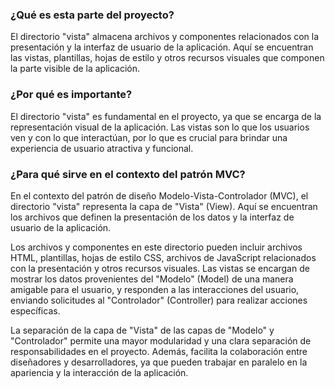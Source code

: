 ### ¿Qué es esta parte del proyecto?

El directorio "vista" almacena archivos y componentes relacionados con la presentación y la interfaz de usuario de la aplicación. Aquí se encuentran las vistas, plantillas, hojas de estilo y otros recursos visuales que componen la parte visible de la aplicación.

### ¿Por qué es importante?

El directorio "vista" es fundamental en el proyecto, ya que se encarga de la representación visual de la aplicación. Las vistas son lo que los usuarios ven y con lo que interactúan, por lo que es crucial para brindar una experiencia de usuario atractiva y funcional.

### ¿Para qué sirve en el contexto del patrón MVC?

En el contexto del patrón de diseño Modelo-Vista-Controlador (MVC), el directorio "vista" representa la capa de "Vista" (View). Aquí se encuentran los archivos que definen la presentación de los datos y la interfaz de usuario de la aplicación.

Los archivos y componentes en este directorio pueden incluir archivos HTML, plantillas, hojas de estilo CSS, archivos de JavaScript relacionados con la presentación y otros recursos visuales. Las vistas se encargan de mostrar los datos provenientes del "Modelo" (Model) de una manera amigable para el usuario, y responden a las interacciones del usuario, enviando solicitudes al "Controlador" (Controller) para realizar acciones específicas.

La separación de la capa de "Vista" de las capas de "Modelo" y "Controlador" permite una mayor modularidad y una clara separación de responsabilidades en el proyecto. Además, facilita la colaboración entre diseñadores y desarrolladores, ya que pueden trabajar en paralelo en la apariencia y la interacción de la aplicación.